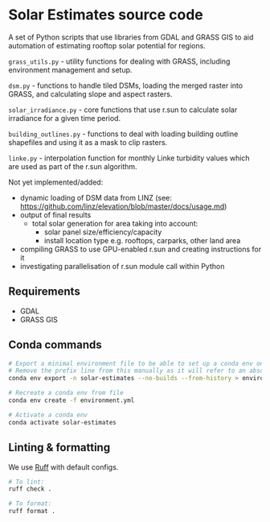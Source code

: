 # Solar Estimates source code

A set of Python scripts that use libraries from GDAL and GRASS GIS to aid automation of estimating rooftop solar potential for regions.

`grass_utils.py` - utility functions for dealing with GRASS, including environment management and setup.

`dsm.py` - functions to handle tiled DSMs, loading the merged raster into GRASS, and calculating slope and aspect rasters.

`solar_irradiance.py` - core functions that use r.sun to calculate solar irradiance for a given time period.

`building_outlines.py` - functions to deal with loading building outline shapefiles and using it as a mask to clip rasters.

`linke.py` - interpolation function for monthly Linke turbidity values which are used as part of the r.sun algorithm.

Not yet implemented/added:
- dynamic loading of DSM data from LINZ (see: https://github.com/linz/elevation/blob/master/docs/usage.md)
- output of final results
    - total solar generation for area taking into account:
        - solar panel size/efficiency/capacity
        - install location type e.g. rooftops, carparks, other land area
- compiling GRASS to use GPU-enabled r.sun and creating instructions for it
- investigating parallelisation of r.sun module call within Python

## Requirements
- GDAL
- GRASS GIS

## Conda commands
```bash
# Export a minimal environment file to be able to set up a conda env on other machines.
# Remove the prefix line from this manually as it will refer to an absolute path on local disk
conda env export -n solar-estimates --no-builds --from-history > environment.yml

# Recreate a conda env from file
conda env create -f environment.yml

# Activate a conda env
conda activate solar-estimates
```

## Linting & formatting

We use [Ruff](https://github.com/astral-sh/ruff) with default configs.

```bash
# To lint:
ruff check .

# To format:
ruff format .
```